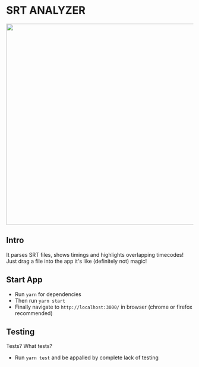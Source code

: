 # SRT ANALYZER

<img width="540" src="https://user-images.githubusercontent.com/19621102/126464709-6c734be0-793e-4a7b-b5b7-fb6380dff8b2.png" />

## Intro

It parses SRT files, shows timings and highlights overlapping timecodes! Just drag a file into the app it's like (definitely not) magic!

## Start App
- Run `yarn` for dependencies
- Then run `yarn start`
- Finally navigate to `http://localhost:3000/` in browser (chrome or firefox recommended)

## Testing
Tests? What tests?
- Run `yarn test` and be appalled by complete lack of testing
